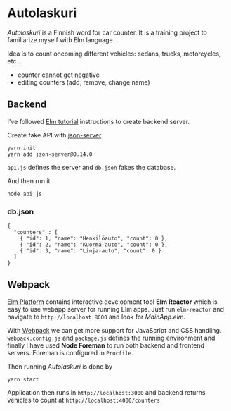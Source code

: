 # Autolaskuri

*Autolaskuri* is a Finnish word for car counter. It is a training project to 
familiarize myself with Elm language.

Idea is to count oncoming different vehicles: sedans, trucks, motorcycles, etc... 

* counter cannot get negative
* editing counters (add, remove, change name)

## Backend

I've followed [Elm tutorial](https://www.elm-tutorial.org/) instructions to create 
backend server.

Create fake API with [json-server](https://github.com/typicode/json-server)
```
yarn init
yarn add json-server@0.14.0
```

```api.js``` defines the server and ```db.json``` fakes the database.

And then run it
```
node api.js
```

### db.json
```
{
  "counters" : [
    { "id": 1, "name": "Henkilöauto", "count": 0 },
    { "id": 2, "name": "Kuorma-auto", "count": 0 },
    { "id": 3, "name": "Linja-auto", "count": 0 }
  ]
}
```

## Webpack

[Elm Platform](http://elm-lang.org/install) contains interactive development tool 
**Elm Reactor** which is easy to use webapp server for running Elm apps. 
Just run ```elm-reactor``` and navigate to ```http://localhost:8000``` and look for *MainApp.elm*.

With [Webpack](https://webpack.js.org/) we can get more support for JavaScript 
and CSS handling. ```webpack.config.js``` and ```package.js``` defines the running 
environment and finally I have used **Node Foreman** to run both backend and 
frontend servers. Foreman is configured in ```Procfile```.

Then running *Autolaskuri* is done by
```
yarn start
```

Application then runs in ```http://localhost:3000``` 
and backend returns vehicles to count at ```http://localhost:4000/counters```

